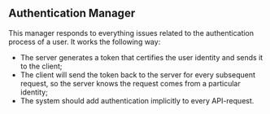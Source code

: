 ## Authentication Manager

This manager responds to everything issues related to the authentication process of a user. It works the following way: <br>

  - The server generates a token that certifies the user identity and sends it to the client;
  - The client will send the token back to the server for every subsequent request, so the server knows the request comes from a particular identity;
  - The system should add authentication implicitly to every API-request.